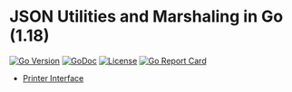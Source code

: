 # JSON Utilities and Marshaling in Go (1.18)

[![Go
Version](https://img.shields.io/github/go-mod/go-version/rwxrob/json)](https://tip.golang.org/doc/go1.18)
[![GoDoc](https://godoc.org/github.com/rwxrob/json?status.svg)](https://godoc.org/github.com/rwxrob/json)
[![License](https://img.shields.io/badge/license-Apache2-brightgreen.svg)](LICENSE)
[![Go Report
Card](https://goreportcard.com/badge/github.com/rwxrob/json)](https://goreportcard.com/report/github.com/rwxrob/json)

* [Printer Interface](json.go)

